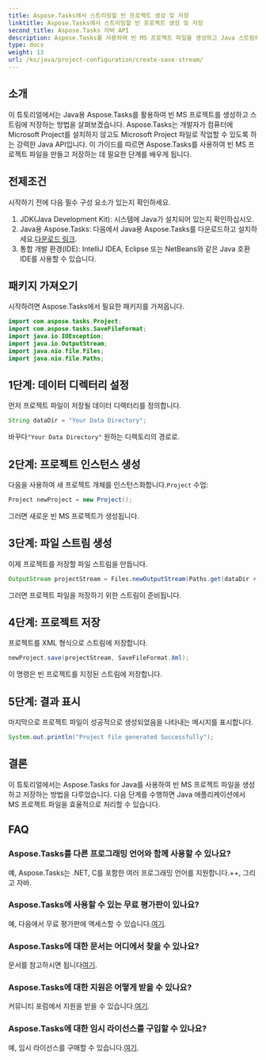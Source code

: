 ```yaml
---
title: Aspose.Tasks에서 스트리밍할 빈 프로젝트 생성 및 저장
linktitle: Aspose.Tasks에서 스트리밍할 빈 프로젝트 생성 및 저장
second_title: Aspose.Tasks 자바 API
description: Aspose.Tasks를 사용하여 빈 MS 프로젝트 파일을 생성하고 Java 스트림에 저장하여 프로젝트 관리 작업을 쉽게 단순화하는 방법을 알아보세요.
type: docs
weight: 13
url: /ko/java/project-configuration/create-save-stream/
---
```

## 소개
이 튜토리얼에서는 Java용 Aspose.Tasks를 활용하여 빈 MS 프로젝트를 생성하고 스트림에 저장하는 방법을 살펴보겠습니다. Aspose.Tasks는 개발자가 컴퓨터에 Microsoft Project를 설치하지 않고도 Microsoft Project 파일로 작업할 수 있도록 하는 강력한 Java API입니다. 이 가이드를 따르면 Aspose.Tasks를 사용하여 빈 MS 프로젝트 파일을 만들고 저장하는 데 필요한 단계를 배우게 됩니다.
## 전제조건
시작하기 전에 다음 필수 구성 요소가 있는지 확인하세요.
1. JDK(Java Development Kit): 시스템에 Java가 설치되어 있는지 확인하십시오.
2.  Java용 Aspose.Tasks: 다음에서 Java용 Aspose.Tasks를 다운로드하고 설치하세요.[다운로드 링크](https://releases.aspose.com/tasks/java/).
3. 통합 개발 환경(IDE): IntelliJ IDEA, Eclipse 또는 NetBeans와 같은 Java 호환 IDE를 사용할 수 있습니다.

## 패키지 가져오기
시작하려면 Aspose.Tasks에서 필요한 패키지를 가져옵니다.
```java
import com.aspose.tasks.Project;
import com.aspose.tasks.SaveFileFormat;
import java.io.IOException;
import java.io.OutputStream;
import java.nio.file.Files;
import java.nio.file.Paths;
```

## 1단계: 데이터 디렉터리 설정
먼저 프로젝트 파일이 저장될 데이터 디렉터리를 정의합니다.
```java
String dataDir = "Your Data Directory";
```
 바꾸다`"Your Data Directory"` 원하는 디렉토리의 경로로.
## 2단계: 프로젝트 인스턴스 생성
 다음을 사용하여 새 프로젝트 개체를 인스턴스화합니다.`Project` 수업:
```java
Project newProject = new Project();
```
그러면 새로운 빈 MS 프로젝트가 생성됩니다.
## 3단계: 파일 스트림 생성
이제 프로젝트를 저장할 파일 스트림을 만듭니다.
```java
OutputStream projectStream = Files.newOutputStream(Paths.get(dataDir + "EmptyProjectSaveStream_out.xml"));
```
그러면 프로젝트 파일을 저장하기 위한 스트림이 준비됩니다.
## 4단계: 프로젝트 저장
프로젝트를 XML 형식으로 스트림에 저장합니다.
```java
newProject.save(projectStream, SaveFileFormat.Xml);
```
이 명령은 빈 프로젝트를 지정된 스트림에 저장합니다.
## 5단계: 결과 표시
마지막으로 프로젝트 파일이 성공적으로 생성되었음을 나타내는 메시지를 표시합니다.
```java
System.out.println("Project file generated Successfully");
```

## 결론
이 튜토리얼에서는 Aspose.Tasks for Java를 사용하여 빈 MS 프로젝트 파일을 생성하고 저장하는 방법을 다루었습니다. 다음 단계를 수행하면 Java 애플리케이션에서 MS 프로젝트 파일을 효율적으로 처리할 수 있습니다.
## FAQ
### Aspose.Tasks를 다른 프로그래밍 언어와 함께 사용할 수 있나요?
예, Aspose.Tasks는 .NET, C를 포함한 여러 프로그래밍 언어를 지원합니다.++, 그리고 자바.
### Aspose.Tasks에 사용할 수 있는 무료 평가판이 있나요?
 예, 다음에서 무료 평가판에 액세스할 수 있습니다.[여기](https://releases.aspose.com/).
### Aspose.Tasks에 대한 문서는 어디에서 찾을 수 있나요?
 문서를 참고하시면 됩니다[여기](https://reference.aspose.com/tasks/java/).
### Aspose.Tasks에 대한 지원은 어떻게 받을 수 있나요?
 커뮤니티 포럼에서 지원을 받을 수 있습니다.[여기](https://forum.aspose.com/c/tasks/15).
### Aspose.Tasks에 대한 임시 라이선스를 구입할 수 있나요?
 예, 임시 라이선스를 구매할 수 있습니다.[여기](https://purchase.aspose.com/temporary-license/).